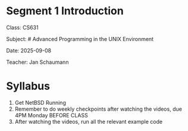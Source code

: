 # Segment 1 Introduction

Class: CS631

Subject: # Advanced Programming in the UNIX Environment

Date: 2025-09-08

Teacher: Jan Schaumann

# Syllabus

1. Get NetBSD Running
2. Remember to do weekly checkpoints after watching the videos, due 4PM Monday BEFORE CLASS
3. After watching the videos, run all the relevant example code